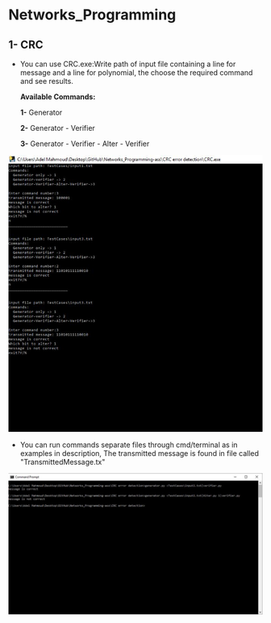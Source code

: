 # Networks_Programming
## 1- CRC
 - You can use CRC.exe:Write path of input file containing a line for message and a line for polynomial, the choose the required command      and see results.
 
    **Available Commands:**
    
     **1-** Generator
     
     **2-** Generator - Verifier
     
     **3-** Generator - Verifier - Alter - Verifier
 
 ![Picture](https://raw.githubusercontent.com/adelmaek/Networks_Programming-ass/master/CRC%20error%20detection/ScreenShots/input1%20and%20input%203%20in%20EXE%20file.JPG)

- You can run commands separate files through cmd/terminal as in examples in description, The transmitted message is found in file called "TransmittedMessage.tx"

![Picture](https://raw.githubusercontent.com/adelmaek/Networks_Programming-ass/master/CRC%20error%20detection/ScreenShots/gen%20input.txt%20l%20alter%201%20l%20ver.JPG)

